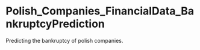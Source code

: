# Polish_Companies_FinancialData_BankruptcyPrediction
Predicting the bankruptcy of polish companies.
